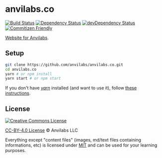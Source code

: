 # anvilabs.co

[![Build Status](https://img.shields.io/travis/anvilabs/anvilabs.co.svg)](https://travis-ci.org/anvilabs/anvilabs.co)
[![Dependency Status](https://img.shields.io/david/anvilabs/anvilabs.co.svg)](https://david-dm.org/anvilabs/anvilabs.co)
[![devDependency Status](https://img.shields.io/david/dev/anvilabs/anvilabs.co.svg)](https://david-dm.org/anvilabs/anvilabs.co?type=dev)
[![Commitizen Friendly](https://img.shields.io/badge/commitizen-friendly-brightgreen.svg)](http://commitizen.github.io/cz-cli)

[Website for Anvilabs](https://anvilabs.co).

## Setup

```bash
git clone https://github.com/anvilabs/anvilabs.co.git
cd anvilabs.co
yarn # or npm install
yarn start # or npm start
```

If you don't have *[yarn](https://yarnpkg.com/)* installed (and want to use it), follow [these instructions](https://yarnpkg.com/en/docs/install).

## License

[![Creative Commons License](https://i.creativecommons.org/l/by/4.0/88x31.png)](http://creativecommons.org/licenses/by/4.0/)

[CC-BY-4.0 License](./LICENSE) © Anvilabs LLC 

Everything except "content files" (images, md/text files containing informations, etc) is licensed under [MIT](https://opensource.org/licenses/MIT) and can be used for your learning purposes.
